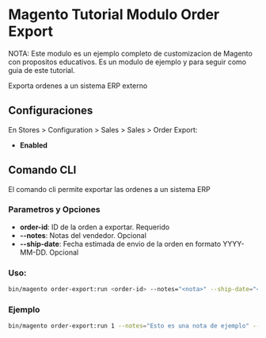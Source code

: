 # Magento Tutorial Modulo Order Export

NOTA: Este modulo es un ejemplo completo de customizacion de Magento con propositos educativos. Es un modulo de ejemplo y para seguir como guia de este tutorial.

Exporta ordenes a un sistema ERP externo

## Configuraciones

En Stores > Configuration > Sales > Sales > Order Export:

* **Enabled**

## Comando CLI

El comando cli permite exportar las ordenes a un sistema ERP

### Parametros y Opciones

* **order-id**: ID de la orden a exportar. Requerido
* **--notes**: Notas del vendedor. Opcional
* **--ship-date**: Fecha estimada de envio de la orden en formato YYYY-MM-DD. Opcional

### Uso:

```bash
bin/magento order-export:run <order-id> --notes="<nota>" --ship-date="<fecha en formato YYYY-MM-DD>"
```

### Ejemplo

```bash
bin/magento order-export:run 1 --notes="Esto es una nota de ejemplo" --ship-date="2022-04-20"
```
